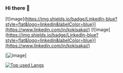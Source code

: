 ### Hi there 👋
[![image](https://img.shields.io/badge/LinkedIn-blue?style=flat&logo=linkedin&labelColor=blue}](https://www.linkedin.com/in/kokisakai/)
[![image](https://img.shields.io/badge/LinkedIn-blue?style=flat&logo=linkedin&labelColor=blue}](https://www.linkedin.com/in/kokisakai/)

[![image]({https://img.shields.io/badge/LinkedIn-0077B5?style=for-the-badge&logo=linkedin&logoColor=white})]

[![Top used Langs](https://github-readme-stats.vercel.app/api/top-langs/?username=likuor&layout=compact&theme=tokyonight)](https://github.com/likuor/)

<!--
**likuor/likuor** is a ✨ _special_ ✨ repository because its `README.md` (this file) appears on your GitHub profile.

Here are some ideas to get you started:

- 🔭 I’m currently working on ...
- 🌱 I’m currently learning ...
- 👯 I’m looking to collaborate on ...
- 🤔 I’m looking for help with ...
- 💬 Ask me about ...
- 📫 How to reach me: ...
- 😄 Pronouns: ...
- ⚡ Fun fact: ...
-->
